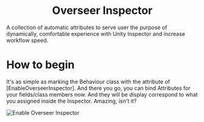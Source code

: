 <h1 align="center">Overseer Inspector</h1>
A collection of automatic attributes to serve user the purpose of dynamically, comfortable experience with Unity Inspector and increase workflow speed.

# How to begin
It's as simple as marking the Behaviour class with the attribute of [EnableOverseerInspector]. And there you go, you can bind Attributes for your fields/class members now. And they will be display correspond to what you assigned inside the Inspector. Amazing, isn't it?

![Enable Overseer Inspector](https://i.imgur.com/2eCmE1k.png)
